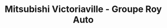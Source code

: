---
title: "Mitsubishi Victoriaville - Groupe Roy Auto"
url: /victoriaville/mitsubishi-victoriaville-groupe-roy-auto/
shop: car
---